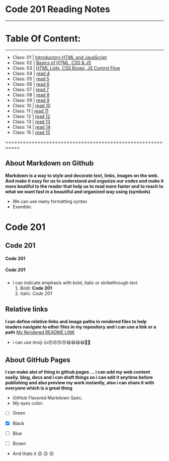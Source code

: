 # Code 201 Reading Notes
------------------------

# Table Of Content:
-------------------------
- Class: 01  | [Introductory HTML and JavaScript](https://omarxzain.github.io/reading-notes/class-01)
- Class: 02  |      [  Basics of HTML, CSS & JS  ](https://omarxzain.github.io/reading-notes/class-02)
- Class: 03  | [HTML Lists, CSS Boxes, JS Control Flow](https://omarxzain.github.io/reading-notes/class-03)
- Class: 04  | [read 4]()
- Class: 05  | [read 5]()
- Class: 06  | [read 6]()
- Class: 07  | [read 7]()
- Class: 08  | [read 8]()
- Class: 09  | [read 9]()
- Class: 10  | [read 10]()
- Class: 11  | [read 11]()
- Class: 12  | [read 12]()
- Class: 13  | [read 13]()
- Class: 14  | [read 14]()
- Class: 15  | [read 15]()




===========================================================

## About Markdown on Github
**Markdown is a way to style and decorate text, links, images on the web.
And make it easy for us to understand and organize our codes and make it more beatiful to the reader that help us to read more faster and to reach to what we want fast in a beautiful and organized way using (symbols)**

- We can use many formatting syntax
- Examble:
# Code 201 
## Code 201
#### Code 201
##### Code 201

- I can indicate emphasis with bold, italic or strikethrough text
  1. Bold:  **Code 201**
  2. italic:  *Code 201*


## Relative links
__I can define relative links and image paths in rendered files to help readers navigate to other files in my repository
and i can use a link or a path__
[My Rendered README LINK](https://github.com/omarXzain/reading-notes/blob/master/README.md)

- i can use imoji
 :+1::angry::angry::angry::angry::mask::mask::mask::mask::new_moon_with_face::cherries:
 
 ## About GitHub Pages
 **I can make alot of thing in github pages ... i can add my web content easliy.  blog, docs and i can draft things so i can edit it anytime before publishing and also preview my work instantly, also i can share it with everyone which is a great thing**
 
 - GitHub Flavored Markdown Spec.
- My eyes color:
 - [ ] Green
- [x] Black
- [ ] Blue
- [ ] Brown




- And thats it :blush: :blush: :blush:
